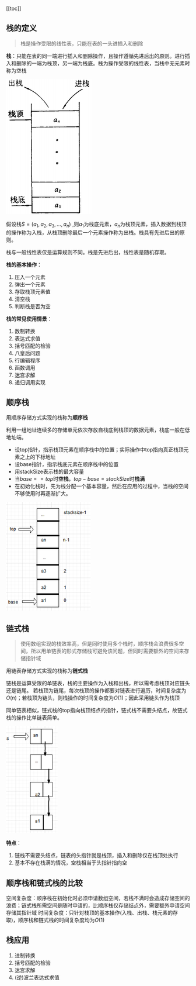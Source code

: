 [[toc]]
## 栈的定义
> 栈是操作受限的线性表，只能在表的一头进插入和删除

**栈**：只能在表的同一端进行插入和删除操作，且操作遵循先进后出的原则。进行插入和删除的一端为栈顶，另一端为栈底。栈为操作受限的线性表，当栈中无元素时称为空栈

![tt](_images/栈_示例图.png "tt")

假设栈$S=(a_1,a_2,a_3,...,a_n)$ ,则$a_1$为栈底元素，$a_n$为栈顶元素，插入数据到栈顶的操作称为入栈，从栈顶删除最后一个元素操作称为出栈。栈具有先进后出的原则。

栈与一般线性表仅是运算规则不同。栈是先进后出，线性表是随机存取。

**栈的基本操作**：
1. 压入一个元素
2. 弹出一个元素
3. 存取栈顶元素值
4. 清空栈
5. 判断栈是否为空

**栈的常见使用情景**：
1. 数制转换
2. 表达式求值
3. 括号匹配的检验
4. 八皇后问题
5. 行编辑程序
6. 函数调用
7. 迷宫求解
8. 递归调用实现

## 顺序栈
用顺序存储方式实现的栈称为**顺序栈**

利用一组地址连续多的存储单元依次存放自栈底到栈顶的数据元素，栈底一般在低地址端。
* 设top指针，指示栈顶元素在顺序栈中的位置；实际操作中top指向真正栈顶元素之上的下标地址
* 设base指针，指示栈底元素在顺序栈中的位置
* 用stackSize表示栈的最大容量
* 当$base==top$时**空栈**，$top-base=stackSize$时**栈满**
* 在初始化栈时，先为栈分配一个基本容量，然后在应用的过程中，当栈的空间不够使用时再逐渐扩大。

![tt](_images/栈_顺序栈.png "tt")

## 链式栈
> 使用数组实现的栈效率高，但是同时使用多个栈时，顺序栈会浪费很多空间，所以用单链表的形式存储栈可避免该问题，但同时需要额外的空间来存储指针域

用链表存储方式实现的栈称为**链式栈**

链栈是运算受限的单链表，栈的主要操作为入栈和出栈，所以需考虑栈顶对应链头还是链尾。
若栈顶为链尾，每次栈顶的操作都要对链表进行遍历，时间复杂度为$O(n)$；若栈顶为链头，则栈操作的时间复杂度为$O(1)$；因此采用链头作为栈顶

同单链表相似，链式栈的top指向栈顶结点的指针，链式栈不需要头结点，故链式栈的操作比单链表简单。

![tt](_images/栈_链栈.png "tt")

**特点**：
1. 链栈不需要头结点，链表的头指针就是栈顶，插入和删除仅在栈顶处执行
1. 基本不存在栈满的情况，空栈相当于头指针指向空

## 顺序栈和链式栈的比较
空间复杂度：顺序栈在初始化时必须申请数组空间，若栈不满时会造成存储空间的浪费；链式栈所需空间是随时申请的，比顺序栈仅存储结点外，需要额外申请空间存储其指针域
时间复杂度：只针对栈顶的基本操作(入栈、出栈、栈元素的存取)，顺序栈和链式栈的时间复杂度均为$O(1)$

## 栈应用
1. 进制转换
1. 括号匹配的检验
1. 迷宫求解
1. (逆)波兰表达式求值